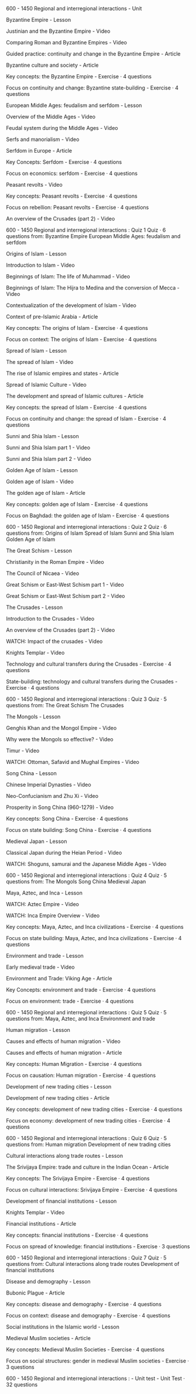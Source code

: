 600 - 1450 Regional and interregional interactions - Unit

Byzantine Empire - Lesson

Justinian and the Byzantine Empire - Video

Comparing Roman and Byzantine Empires - Video

Guided practice: continuity and change in the Byzantine Empire - Article

Byzantine culture and society - Article

Key concepts: the Byzantine Empire - Exercise · 4 questions

Focus on continuity and change: Byzantine state-building - Exercise · 4 questions

European Middle Ages: feudalism and serfdom - Lesson

Overview of the Middle Ages - Video

Feudal system during the Middle Ages - Video

Serfs and manorialism - Video

Serfdom in Europe - Article

Key Concepts: Serfdom - Exercise · 4 questions

Focus on economics: serfdom - Exercise · 4 questions

Peasant revolts - Video

Key concepts: Peasant revolts - Exercise · 4 questions

Focus on rebellion: Peasant revolts - Exercise · 4 questions

An overview of the Crusades (part 2) - Video

600 - 1450 Regional and interregional interactions : Quiz 1
Quiz · 6 questions from:
Byzantine Empire
European Middle Ages: feudalism and serfdom

Origins of Islam - Lesson

Introduction to Islam - Video

Beginnings of Islam: The life of Muhammad - Video

Beginnings of Islam: The Hijra to Medina and the conversion of Mecca - Video

Contextualization of the development of Islam - Video

Context of pre-Islamic Arabia - Article

Key concepts: The origins of Islam - Exercise · 4 questions

Focus on context: The origins of Islam - Exercise · 4 questions

Spread of Islam - Lesson

The spread of Islam - Video

The rise of Islamic empires and states - Article

Spread of Islamic Culture - Video

The development and spread of Islamic cultures - Article

Key concepts: the spread of Islam - Exercise · 4 questions

Focus on continuity and change: the spread of Islam - Exercise · 4 questions

Sunni and Shia Islam - Lesson

Sunni and Shia Islam part 1 - Video

Sunni and Shia Islam part 2 - Video

Golden Age of Islam - Lesson

Golden age of Islam - Video

The golden age of Islam - Article

Key concepts: golden age of Islam - Exercise · 4 questions

Focus on Baghdad: the golden age of Islam - Exercise · 4 questions

600 - 1450 Regional and interregional interactions : Quiz 2
Quiz · 6 questions from:
Origins of Islam
Spread of Islam
Sunni and Shia Islam
Golden Age of Islam

The Great Schism - Lesson

Christianity in the Roman Empire - Video

The Council of Nicaea - Video

Great Schism or East-West Schism part 1 - Video

Great Schism or East-West Schism part 2 - Video

The Crusades - Lesson

Introduction to the Crusades - Video

An overview of the Crusades (part 2) - Video

WATCH: Impact of the crusades - Video

Knights Templar - Video

Technology and cultural transfers during the Crusades - Exercise · 4 questions

State-building: technology and cultural transfers during the Crusades - Exercise · 4 questions

600 - 1450 Regional and interregional interactions : Quiz 3
Quiz · 5 questions from:
The Great Schism
The Crusades

The Mongols - Lesson

Genghis Khan and the Mongol Empire - Video

Why were the Mongols so effective? - Video

Timur - Video

WATCH: Ottoman, Safavid and Mughal Empires - Video

Song China - Lesson

Chinese Imperial Dynasties - Video

Neo-Confucianism and Zhu Xi - Video

Prosperity in Song China (960-1279) - Video

Key concepts: Song China - Exercise · 4 questions

Focus on state building: Song China - Exercise · 4 questions

Medieval Japan - Lesson

Classical Japan during the Heian Period - Video

WATCH: Shoguns, samurai and the Japanese Middle Ages - Video

600 - 1450 Regional and interregional interactions : Quiz 4
Quiz · 5 questions from:
The Mongols
Song China
Medieval Japan

Maya, Aztec, and Inca - Lesson

WATCH: Aztec Empire - Video

WATCH: Inca Empire Overview - Video

Key concepts: Maya, Aztec, and Inca civilizations - Exercise · 4 questions

Focus on state building: Maya, Aztec, and Inca civilizations - Exercise · 4 questions

Environment and trade - Lesson

Early medieval trade - Video

Environment and Trade: Viking Age - Article

Key Concepts: environment and trade - Exercise · 4 questions

Focus on environment: trade - Exercise · 4 questions

600 - 1450 Regional and interregional interactions : Quiz 5
Quiz · 5 questions from:
Maya, Aztec, and Inca
Environment and trade

Human migration - Lesson

Causes and effects of human migration - Video

Causes and effects of human migration - Article

Key concepts: Human Migration - Exercise · 4 questions

Focus on causation: Human migration - Exercise · 4 questions

Development of new trading cities - Lesson

Development of new trading cities - Article

Key concepts: development of new trading cities - Exercise · 4 questions

Focus on economy: development of new trading cities - Exercise · 4 questions

600 - 1450 Regional and interregional interactions : Quiz 6
Quiz · 5 questions from:
Human migration
Development of new trading cities

Cultural interactions along trade routes - Lesson

The Srivijaya Empire: trade and culture in the Indian Ocean - Article

Key concepts: The Srivijaya Empire - Exercise · 4 questions

Focus on cultural interactions: Srivijaya Empire - Exercise · 4 questions

Development of financial institutions - Lesson

Knights Templar - Video

Financial institutions - Article

Key concepts: financial institutions - Exercise · 4 questions

Focus on spread of knowledge: financial institutions - Exercise · 3 questions

600 - 1450 Regional and interregional interactions : Quiz 7
Quiz · 5 questions from:
Cultural interactions along trade routes
Development of financial institutions

Disease and demography - Lesson

Bubonic Plague - Article

Key concepts: disease and demography - Exercise · 4 questions

Focus on context: disease and demography - Exercise · 4 questions

Social institutions in the Islamic world - Lesson

Medieval Muslim societies - Article

Key concepts: Medieval Muslim Societies - Exercise · 4 questions

Focus on social structures: gender in medieval Muslim societies - Exercise · 3 questions

600 - 1450 Regional and interregional interactions : - Unit test - Unit Test · 32 questions

